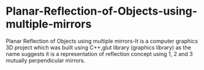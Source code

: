 # Planar-Reflection-of-Objects-using-multiple-mirrors
Planar Reflection of Objects using multiple mirrors-It is a computer graphics 3D project which was built using C++,glut library (graphics library) as the name suggests it is a representation of reflection concept using 1, 2 and 3 mutually perpendicular mirrors.
